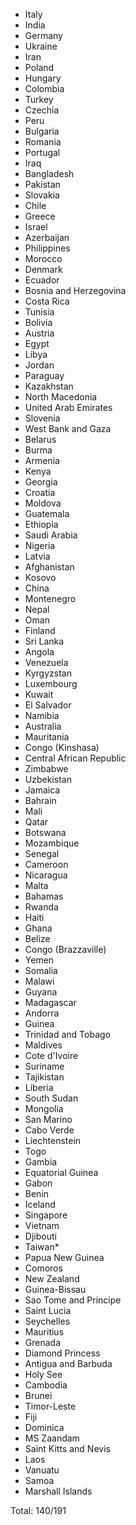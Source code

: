 * Italy
* India
* Germany
* Ukraine
* Iran
* Poland
* Hungary
* Colombia
* Turkey
* Czechia
* Peru
* Bulgaria
* Romania
* Portugal
* Iraq
* Bangladesh
* Pakistan
* Slovakia
* Chile
* Greece
* Israel
* Azerbaijan
* Philippines
* Morocco
* Denmark
* Ecuador
* Bosnia and Herzegovina
* Costa Rica
* Tunisia
* Bolivia
* Austria
* Egypt
* Libya
* Jordan
* Paraguay
* Kazakhstan
* North Macedonia
* United Arab Emirates
* Slovenia
* West Bank and Gaza
* Belarus
* Burma
* Armenia
* Kenya
* Georgia
* Croatia
* Moldova
* Guatemala
* Ethiopia
* Saudi Arabia
* Nigeria
* Latvia
* Afghanistan
* Kosovo
* China
* Montenegro
* Nepal
* Oman
* Finland
* Sri Lanka
* Angola
* Venezuela
* Kyrgyzstan
* Luxembourg
* Kuwait
* El Salvador
* Namibia
* Australia
* Mauritania
* Congo (Kinshasa)
* Central African Republic
* Zimbabwe
* Uzbekistan
* Jamaica
* Bahrain
* Mali
* Qatar
* Botswana
* Mozambique
* Senegal
* Cameroon
* Nicaragua
* Malta
* Bahamas
* Rwanda
* Haiti
* Ghana
* Belize
* Congo (Brazzaville)
* Yemen
* Somalia
* Malawi
* Guyana
* Madagascar
* Andorra
* Guinea
* Trinidad and Tobago
* Maldives
* Cote d'Ivoire
* Suriname
* Tajikistan
* Liberia
* South Sudan
* Mongolia
* San Marino
* Cabo Verde
* Liechtenstein
* Togo
* Gambia
* Equatorial Guinea
* Gabon
* Benin
* Iceland
* Singapore
* Vietnam
* Djibouti
* Taiwan*
* Papua New Guinea
* Comoros
* New Zealand
* Guinea-Bissau
* Sao Tome and Principe
* Saint Lucia
* Seychelles
* Mauritius
* Grenada
* Diamond Princess
* Antigua and Barbuda
* Holy See
* Cambodia
* Brunei
* Timor-Leste
* Fiji
* Dominica
* MS Zaandam
* Saint Kitts and Nevis
* Laos
* Vanuatu
* Samoa
* Marshall Islands

Total: 140/191
